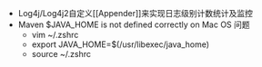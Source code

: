 - Log4j/Log4j2自定义[[Appender]]来实现日志级别计数统计及监控
- Maven $JAVA_HOME is not defined correctly on Mac OS 问题
    - vim ~/.zshrc
    - export JAVA_HOME=$(/usr/libexec/java_home)
    - source ~/.zshrc
